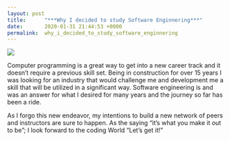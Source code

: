 ```yaml
---
layout: post
title:      "***Why I decided to study Software Enginnering***"
date:       2020-01-31 21:44:53 +0000
permalink:  why_i_decided_to_study_software_enginnering
---
```



![](http://https://encrypted-tbn0.gstatic.com/images?q=tbn%3AANd9GcS65LJfr1865iFOhbdoLuZ5CKoSYbBeFj6fhdaDMM9ejBcDVr7T)

Computer programming is a great way to get into a new career track and it doesn’t require a previous skill set. Being in construction for over 15 years I was looking for an industry that would challenge me and development me a skill that will be utilized in a significant way. Software engineering is and was an answer for what I desired for many years and the journey so far has been a ride. 

As I forgo this new endeavor, my intentions to build a new network of peers and instructors are sure to happen. As the saying “it’s what you make it out to be”; I look forward to the coding World “Let’s get it!” 

